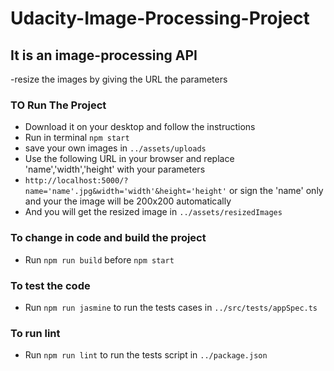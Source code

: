 # Udacity-Image-Processing-Project
 
## It is an image-processing API 
 -resize the images by giving the URL the parameters

### TO Run The Project 
- Download it on your desktop and follow the instructions
- Run in terminal ```npm start```
- save your own images in ```../assets/uploads```
- Use the following URL in your browser and replace 'name','width','height' with your parameters
- ```http://localhost:5000/?name='name'.jpg&width='width'&height='height'``` or sign the 'name' only and your
  the image will be 200x200 automatically
- And you will get the resized image in ```../assets/resizedImages```

### To change in code and build the project
- Run ```npm run build``` before ```npm start```

### To test the code 
- Run ```npm run jasmine``` to run the tests cases in ```../src/tests/appSpec.ts```

### To run lint
- Run ```npm run lint``` to run the tests script in ```../package.json```
